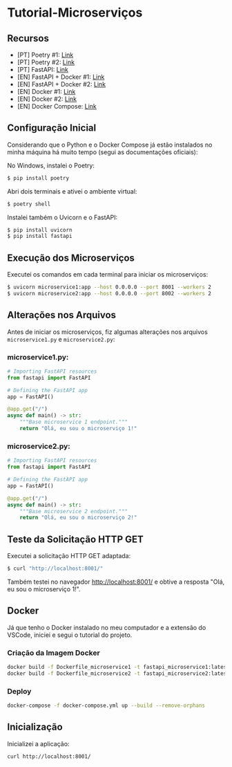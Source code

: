 # Tutorial-Microserviços

## Recursos 

- [PT] Poetry #1: [Link](https://www.youtube.com/watch?v=ZOSWdktsKf0)
- [PT] Poetry #2: [Link](https://www.youtube.com/watch?v=uXQv2cciCeI)
- [PT] FastAPI: [Link](https://www.youtube.com/watch?v=MxlS5_MI_WY)
- [EN] FastAPI + Docker #1: [Link](https://www.youtube.com/watch?v=zkMRWDQV4Tg)
- [EN] FastAPI + Docker #2: [Link](https://www.youtube.com/watch?v=0H2miBK_gAk)
- [EN] Docker #1: [Link](https://www.youtube.com/watch?v=rIrNIzy6U_g)
- [EN] Docker #2: [Link](https://www.youtube.com/watch?v=eGz9DS-aIeY)
- [EN] Docker Compose: [Link](https://www.youtube.com/watch?v=DM65_JyGxCo)

## Configuração Inicial

Considerando que o Python e o Docker Compose já estão instalados no minha máquina há muito tempo (segui as documentações oficiais):

No Windows, instalei o Poetry:
```bash
$ pip install poetry
```

Abri dois terminais e ativei o ambiente virtual:
```bash
$ poetry shell
```

Instalei também o Uvicorn e o FastAPI:
```bash
$ pip install uvicorn 
$ pip install fastapi
```

## Execução dos Microserviços

Executei os comandos em cada terminal para iniciar os microserviços:
```bash
$ uvicorn microservice1:app --host 0.0.0.0 --port 8001 --workers 2
$ uvicorn microservice2:app --host 0.0.0.0 --port 8002 --workers 2
```

## Alterações nos Arquivos

Antes de iniciar os microserviços, fiz algumas alterações nos arquivos `microservice1.py` e `microservice2.py`:

### microservice1.py:
```python
# Importing FastAPI resources
from fastapi import FastAPI

# Defining the FastAPI app
app = FastAPI()

@app.get("/")
async def main() -> str:
    """Base microservice 1 endpoint."""
    return "Olá, eu sou o microserviço 1!"
```

### microservice2.py:
```python
# Importing FastAPI resources
from fastapi import FastAPI

# Defining the FastAPI app
app = FastAPI()

@app.get("/")
async def main() -> str:
    """Base microservice 2 endpoint."""
    return "Olá, eu sou o microserviço 2!"
```

## Teste da Solicitação HTTP GET

Executei a solicitação HTTP GET adaptada:
```bash
$ curl "http://localhost:8001/"
```
Também testei no navegador [http://localhost:8001/](http://localhost:8001/) e obtive a resposta "Olá, eu sou o microserviço 1!".

## Docker

Já que tenho o Docker instalado no meu computador e a extensão do VSCode, iniciei e segui o tutorial do projeto.

### Criação da Imagem Docker

```bash
docker build -f Dockerfile_microservice1 -t fastapi_microservice1:latest .
docker build -f Dockerfile_microservice2 -t fastapi_microservice2:latest .
```

### Deploy

```bash
docker-compose -f docker-compose.yml up --build --remove-orphans
```

## Inicialização

Inicializei a aplicação:
```bash
curl http://localhost:8001/
```
